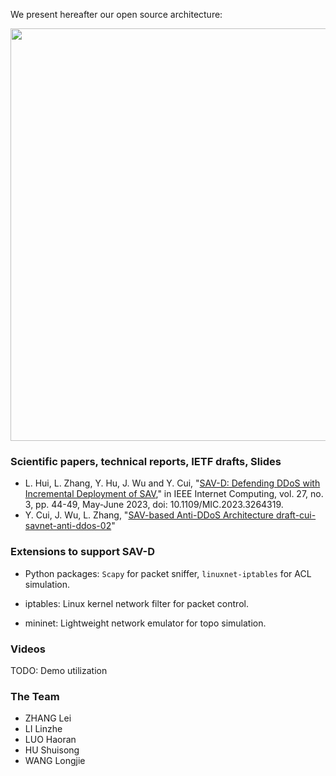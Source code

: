 

We present hereafter our open source architecture:


<img src="https://raw.githubusercontent.com/sava-anti-ddos/sava-anti-ddos.github.io/gh-pages/docs/savd_architecture.png" width="660">



### Scientific papers, technical reports, IETF drafts, Slides

- L. Hui, L. Zhang, Y. Hu, J. Wu and Y. Cui, "[SAV-D: Defending DDoS with Incremental Deployment of SAV](https://ieeexplore.ieee.org/document/10122643)," in IEEE Internet Computing, vol. 27, no. 3, pp. 44-49, May-June 2023, doi: 10.1109/MIC.2023.3264319.
- Y. Cui, J. Wu, L. Zhang, "[SAV-based Anti-DDoS Architecture draft-cui-savnet-anti-ddos-02](https://www.ietf.org/archive/id/draft-cui-savnet-anti-ddos-02.txt)"

### Extensions to support SAV-D

- Python packages: `Scapy` for packet sniffer, `linuxnet-iptables` for ACL simulation.

- iptables: Linux kernel network filter for packet control.

- mininet: Lightweight network emulator for topo simulation.


### Videos 

TODO: Demo utilization

### The Team

- ZHANG Lei
- LI Linzhe
- LUO Haoran
- HU Shuisong
- WANG Longjie
